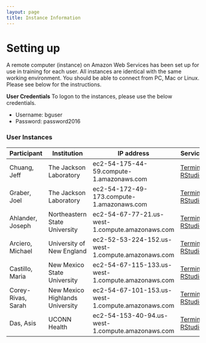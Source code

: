 ```yaml
---
layout: page
title: Instance Information
---
```


# Setting up

A remote computer (instance) on Amazon Web Services has been set up for use in training for each user. All instances are identical with the same working environment. You should be able to connect from PC, Mac or Linux. Please see below for the instructions.

**User Credentials**
To logon to the instances, please use the below credentials. 

- Username: bguser
- Password: password2016

### User Instances

| Participant         | Institution                                                       | IP address                                        | Services                                                                                                                                             |
|---------------------|-------------------------------------------------------------------|---------------------------------------------------|------------------------------------------------------------------------------------------------------------------------------------------------------|
| Chuang, Jeff        | The Jackson Laboratory                                            | ec2-54-175-44-59.compute-1.amazonaws.com          | [Terminal](http://ec2-54-175-44-59.compute-1.amazonaws.com:57575), [RStudio](http://ec2-54-175-44-59.compute-1.amazonaws.com:8787)                   |
| Graber, Joel        | The Jackson Laboratory                                            | ec2-54-172-49-173.compute-1.amazonaws.com         | [Terminal](http://ec2-54-172-49-173.compute-1.amazonaws.com:57575), [RStudio](http://ec2-54-172-49-173.compute-1.amazonaws.com:8787)                 |
| Ahlander, Joseph    | Northeastern State University                                     | ec2-54-67-77-21.us-west-1.compute.amazonaws.com   | [Terminal](http://ec2-54-67-77-21.us-west-1.compute.amazonaws.com:57575), [RStudio](http://ec2-54-67-77-21.us-west-1.compute.amazonaws.com:8787)     |
| Arciero, Michael    | University of New England                                         | ec2-52-53-224-152.us-west-1.compute.amazonaws.com | [Terminal](http://ec2-52-53-224-152.us-west-1.compute.amazonaws.com:57575), [RStudio](http://ec2-52-53-224-152.us-west-1.compute.amazonaws.com:8787) |
| Castillo, Maria     | New Mexico State University                                       | ec2-54-67-115-133.us-west-1.compute.amazonaws.com | [Terminal](http://ec2-54-67-115-133.us-west-1.compute.amazonaws.com:57575), [RStudio](http://ec2-54-67-115-133.us-west-1.compute.amazonaws.com:8787) |
| Corey-Rivas, Sarah  | New Mexico Highlands University                                   | ec2-54-67-101-153.us-west-1.compute.amazonaws.com | [Terminal](http://ec2-54-67-101-153.us-west-1.compute.amazonaws.com:57575), [RStudio](http://ec2-54-67-101-153.us-west-1.compute.amazonaws.com:8787) |
| Das, Asis           | UCONN Health                                                      | ec2-54-153-40-94.us-west-1.compute.amazonaws.com  | [Terminal](http://ec2-54-153-40-94.us-west-1.compute.amazonaws.com:57575), [RStudio](http://ec2-54-153-40-94.us-west-1.compute.amazonaws.com:8787)   |
